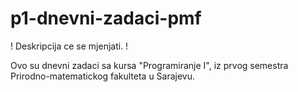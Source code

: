 # p1-dnevni-zadaci-pmf
! Deskripcija ce se mjenjati. !

Ovo su dnevni zadaci sa kursa "Programiranje I", iz prvog semestra Prirodno-matematickog fakulteta u Sarajevu.
